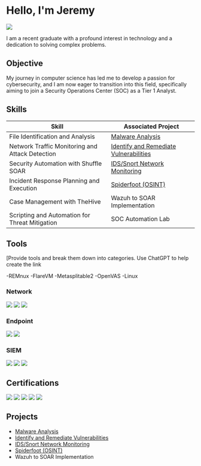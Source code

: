 # Hello, I'm Jeremy
<a href="https://linkedin.com/in/jeremy-castle-1160791a4/"><img src="https://img.shields.io/badge/-LinkedIn-0072b1?&style=for-the-badge&logo=linkedin&logoColor=white" /></a>



I am a recent graduate with a profound interest in technology and a dedication to solving complex problems.

## Objective


My journey in computer science has led me to develop a passion for cybersecurity, and I am now eager to transition into this field, specifically aiming to join a Security Operations Center (SOC) as a Tier 1 Analyst.

## Skills


| Skill                                         | Associated Project         |
|-----------------------------------------------|----------------------------|
| File Identification and Analysis              | <a href="https://github.com/Casttllee/Malware-Analysis">Malware Analysis</a>|
| Network Traffic Monitoring and Attack Detection | <a href="https://github.com/Casttllee/Identify-and-Remediate-Vulnerabilities">Identify and Remediate Vulnerabilities</a>|
| Security Automation with Shuffle SOAR         | <a href="https://github.com/Casttllee/IDS-Snort-Network-Monitoring/tree/main">IDS/Snort Network Monitoring</a>|
| Incident Response Planning and Execution      | <a href="https://github.com/Casttllee/Spiderfoot-OSINT-">Spiderfoot (OSINT)</a>|
| Case Management with TheHive                  | Wazuh to SOAR Implementation|
| Scripting and Automation for Threat Mitigation | SOC Automation Lab|

## Tools
[Provide tools and break them down into categories. Use ChatGPT to help create the link
<div>
    
</div>

-REMnux
-FlareVM
-Metasplitable2
-OpenVAS
-Linux

### Network
<div>
    <img src="https://img.shields.io/badge/-Wireshark-1679A7?&style=for-the-badge&logo=Wireshark&logoColor=white" />
    <img src="https://img.shields.io/badge/-Suricata-EF3B2D?&style=for-the-badge&logo=Suricata&logoColor=white" />
    <img src="https://img.shields.io/badge/-Zeek-777BB4?&style=for-the-badge&logo=Zeek&logoColor=white" />
</div>

### Endpoint
<div>
    <img src="https://img.shields.io/badge/-Microsoft_Defender_for_Endpoint-00A4EF?&style=for-the-badge&logo=Microsoft&logoColor=white" />
    <img src="https://img.shields.io/badge/-Velociraptor-4B275F?&style=for-the-badge&logo=Velociraptor&logoColor=white" />
</div>

### SIEM
<div>
    <img src="https://img.shields.io/badge/-Microsoft_Sentinel-0078D4?&style=for-the-badge&logo=Microsoft&logoColor=white" />
    <img src="https://img.shields.io/badge/-Splunk-000000?&style=for-the-badge&logo=Splunk&logoColor=white" />
    <img src="https://img.shields.io/badge/-Elastic-005571?&style=for-the-badge&logo=Elastic&logoColor=white" />
</div>

## Certifications
<div>
<img src="https://img.shields.io/badge/-Security%2B-FF0000?&style=for-the-badge&logo=CompTIA&logoColor=white" />
<img src="https://img.shields.io/badge/-Google%20Cybersecurity%20Professional%20Certificate-007ACC?&style=for-the-badge&logo=Google&logoColor=white" />
<img src="https://img.shields.io/badge/-A%2B-4D4D4D?&style=for-the-badge&logo=CompTIA&logoColor=white" />
<img src="https://img.shields.io/badge/-CDSA-006400?&style=for-the-badge&logoColor=white" />
<img src="https://img.shields.io/badge/-CCD-000080?&style=for-the-badge&logoColor=white" />
</div>

## Projects
- <a href="https://github.com/Casttllee/Malware-Analysis">Malware Analysis</a>
- <a href="https://github.com/Casttllee/Identify-and-Remediate-Vulnerabilities">Identify and Remediate Vulnerabilities</a>
- <a href="https://github.com/Casttllee/IDS-Snort-Network-Monitoring/tree/main">IDS/Snort Network Monitoring</a>
- <a href="https://github.com/Casttllee/Spiderfoot-OSINT-">Spiderfoot (OSINT)</a>
- Wazuh to SOAR Implementation
